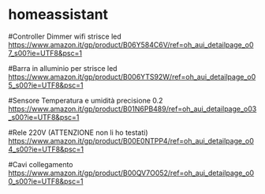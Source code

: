 # homeassistant

#Controller Dimmer wifi strisce led
https://www.amazon.it/gp/product/B06Y584C6V/ref=oh_aui_detailpage_o07_s00?ie=UTF8&psc=1

#Barra in alluminio per strisce led
https://www.amazon.it/gp/product/B006YTS92W/ref=oh_aui_detailpage_o05_s00?ie=UTF8&psc=1

#Sensore Temperatura e umidità precisione 0.2
https://www.amazon.it/gp/product/B01N6PB489/ref=oh_aui_detailpage_o03_s00?ie=UTF8&psc=1

#Rele 220V (ATTENZIONE non li ho testati)
https://www.amazon.it/gp/product/B00E0NTPP4/ref=oh_aui_detailpage_o04_s00?ie=UTF8&psc=1

#Cavi collegamento
https://www.amazon.it/gp/product/B00QV7O052/ref=oh_aui_detailpage_o00_s00?ie=UTF8&psc=1
